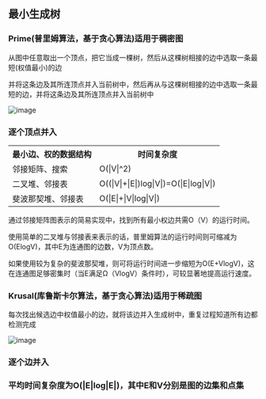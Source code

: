 ## 最小生成树

### Prime(普里姆算法，基于贪心算法)适用于稠密图

从图中任意取出一个顶点，把它当成一棵树，然后从这棵树相接的边中选取一条最短(权值最小)的边

并将这条边及其所连顶点并入当前树中，然后再从与这棵树相接的边中选取一条最短的边，并将这条边及其所连顶点并入当前树中

![image](https://github.com/YC-L/Postgraduate-examination/blob/DataStructure/imgs/Prime.png)

### 逐个顶点并入

<table style="border-collapse: collapse;">
	<tr>
		<th>最小边、权的数据结构</th>
		<th>时间复杂度</th>
	</tr>
	<tr>
		<td>邻接矩阵、搜索</td>
		<td>O(|V|^2)</td>
	</tr>
	<tr>
		<td>二叉堆、邻接表</td>
		<td>O((|V|+|E|)log|V|)=O(|E|log|V|)</td>
	</tr>
	<tr>
		<td>斐波那契堆、邻接表</td>
		<td>O(|E|+|V|log|V|)</td>
	</tr>
</table>

通过邻接矩阵图表示的简易实现中，找到所有最小权边共需O（V）的运行时间。

使用简单的二叉堆与邻接表来表示的话，普里姆算法的运行时间则可缩减为O(ElogV)，其中E为连通图的边数，V为顶点数。

如果使用较为复杂的斐波那契堆，则可将运行时间进一步缩短为O(E+VlogV)，这在连通图足够密集时（当E满足Ω（VlogV）条件时），可较显著地提高运行速度。

### Krusal(库鲁斯卡尔算法，基于贪心算法)适用于稀疏图

每次找出候选边中权值最小的边，就将该边并入生成树中，重复过程知道所有边都检测完成

![image](https://github.com/YC-L/Postgraduate-examination/blob/DataStructure/imgs/Prime.png)

### 逐个边并入

### 平均时间复杂度为O(|E|log|E|)，其中E和V分别是图的边集和点集







